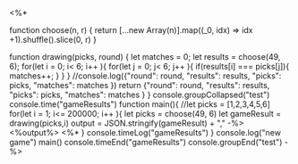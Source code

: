 <\%*

function choose(n, r) {
  return [...new Array(n)].map((_0, idx) => idx +1).shuffle().slice(0, r)
}

function drawing(picks, round) {
    let matches = 0;
    let results = choose(49, 6);
    for(let i = 0; i< 6; i++ ){
        for(let j = 0; j< 6; j++ ){
            if(results[i] === picks[j]){
                matches++;
            }
        }
    }
    //console.log({"round": round, "results": results, "picks": picks, "matches": matches })
    return {"round": round, "results": results, "picks": picks, "matches": matches }
}
console.groupCollapsed("test")
console.time("gameResults")
function main(){
    //let picks = [1,2,3,4,5,6]
    for(let i = 1; i<= 200000; i++ ){
        let picks = choose(49, 6)
        let gameResult = drawing(picks,i)
        output = JSON.stringify(gameResult) + ","
-%>
    <%output%>
<\%*
    }
    console.timeLog("gameResults")
}
console.log("new game")
main()
console.timeEnd("gameResults")
console.groupEnd("test")
-%>
